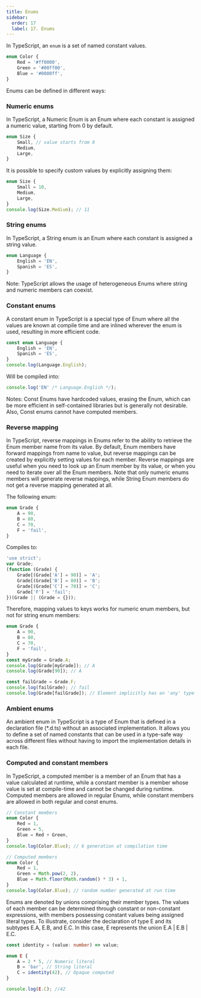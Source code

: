 ```yaml
---
title: Enums
sidebar:
  order: 17
  label: 17. Enums
---
```


In TypeScript, an `enum` is a set of named constant values.

```typescript
enum Color {
    Red = '#ff0000',
    Green = '#00ff00',
    Blue = '#0000ff',
}
```

Enums can be defined in different ways:

### Numeric enums

In TypeScript, a Numeric Enum is an Enum where each constant is assigned a numeric value, starting from 0 by default.

```typescript
enum Size {
    Small, // value starts from 0
    Medium,
    Large,
}
```

It is possible to specify custom values by explicitly assigning them:

```typescript
enum Size {
    Small = 10,
    Medium,
    Large,
}
console.log(Size.Medium); // 11
```

### String enums

In TypeScript, a String enum is an Enum where each constant is assigned a string value.

```typescript
enum Language {
    English = 'EN',
    Spanish = 'ES',
}
```

Note: TypeScript allows the usage of heterogeneous Enums where string and numeric members can coexist.

### Constant enums

A constant enum in TypeScript is a special type of Enum where all the values are known at compile time and are inlined wherever the enum is used, resulting in more efficient code.

```typescript
const enum Language {
    English = 'EN',
    Spanish = 'ES',
}
console.log(Language.English);
```

Will be compiled into:

```typescript
console.log('EN' /* Language.English */);
```

Notes:
Const Enums have hardcoded values, erasing the Enum, which can be more efficient in self-contained libraries but is generally not desirable. Also, Const enums cannot have computed members.

### Reverse mapping

In TypeScript, reverse mappings in Enums refer to the ability to retrieve the Enum member name from its value. By default, Enum members have forward mappings from name to value, but reverse mappings can be created by explicitly setting values for each member. Reverse mappings are useful when you need to look up an Enum member by its value, or when you need to iterate over all the Enum members. Note that only numeric enums members will generate reverse mappings, while String Enum members do not get a reverse mapping generated at all.

The following enum:

```typescript
enum Grade {
    A = 90,
    B = 80,
    C = 70,
    F = 'fail',
}
```

Compiles to:

<!-- skip -->

```javascript
'use strict';
var Grade;
(function (Grade) {
    Grade[(Grade['A'] = 90)] = 'A';
    Grade[(Grade['B'] = 80)] = 'B';
    Grade[(Grade['C'] = 70)] = 'C';
    Grade['F'] = 'fail';
})(Grade || (Grade = {}));
```

Therefore, mapping values to keys works for numeric enum members, but not for string enum members:

<!-- skip -->

```typescript
enum Grade {
    A = 90,
    B = 80,
    C = 70,
    F = 'fail',
}
const myGrade = Grade.A;
console.log(Grade[myGrade]); // A
console.log(Grade[90]); // A

const failGrade = Grade.F;
console.log(failGrade); // fail
console.log(Grade[failGrade]); // Element implicitly has an 'any' type because index expression is not of type 'number'.
```

### Ambient enums

An ambient enum in TypeScript is a type of Enum that is defined in a declaration file (\*.d.ts) without an associated implementation. It allows you to define a set of named constants that can be used in a type-safe way across different files without having to import the implementation details in each file.

### Computed and constant members

In TypeScript, a computed member is a member of an Enum that has a value calculated at runtime, while a constant member is a member whose value is set at compile-time and cannot be changed during runtime. Computed members are allowed in regular Enums, while constant members are allowed in both regular and const enums.

```typescript
// Constant members
enum Color {
    Red = 1,
    Green = 5,
    Blue = Red + Green,
}
console.log(Color.Blue); // 6 generation at compilation time
```

```typescript
// Computed members
enum Color {
    Red = 1,
    Green = Math.pow(2, 2),
    Blue = Math.floor(Math.random() * 3) + 1,
}
console.log(Color.Blue); // random number generated at run time
```

Enums are denoted by unions comprising their member types. The values of each member can be determined through constant or non-constant expressions, with members possessing constant values being assigned literal types. To illustrate, consider the declaration of type E and its subtypes E.A, E.B, and E.C. In this case, E represents the union E.A | E.B | E.C.

```typescript
const identity = (value: number) => value;

enum E {
    A = 2 * 5, // Numeric literal
    B = 'bar', // String literal
    C = identity(42), // Opaque computed
}

console.log(E.C); //42
```
